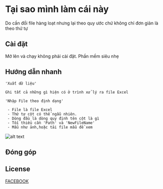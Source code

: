 # Tại sao mình làm cái này

Do cần đổi file hàng loạt nhưng lại theo quy ước chứ không chỉ đơn giản là theo thứ tự

## Cài đặt

Mở lên và chạy không phải cài đặt. Phần mềm siêu nhẹ

## Hướng dẫn nhanh

```
'Xuất dữ liệu'

Ghi tất cả những gì hiện có ở trình xử lý ra file Excel
```
```
'Nhập File theo định dạng'

 - File là file Excel
 - Thứ tự cột có thể ngẫu nhiên.
 - Dòng đầu là dòng quy định tên cột là gì
 - Tối thiểu cần 'Path' và 'NewFileName'
 - Mẫu như ảnh,hoặc tải file mẫu để xem
```
![alt text](https://github.com/notepr/RenameFileAndFoder/blob/main/img/mau.PNG?raw=true)
## Đóng góp


## License
[FACEBOOK](https://www.facebook.com/notepr/)